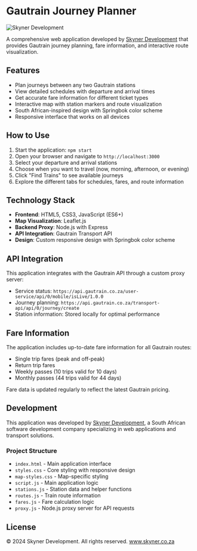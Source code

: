 # Gautrain Journey Planner

![Skyner Development](https://www.skyner.co.za/wp-content/uploads/2023/04/skyner-logo.png)

A comprehensive web application developed by [Skyner Development](https://www.skyner.co.za) that provides Gautrain journey planning, fare information, and interactive route visualization.

## Features

- Plan journeys between any two Gautrain stations
- View detailed schedules with departure and arrival times
- Get accurate fare information for different ticket types
- Interactive map with station markers and route visualization
- South African-inspired design with Springbok color scheme
- Responsive interface that works on all devices

## How to Use

1. Start the application: `npm start`
2. Open your browser and navigate to `http://localhost:3000`
3. Select your departure and arrival stations
4. Choose when you want to travel (now, morning, afternoon, or evening)
5. Click "Find Trains" to see available journeys
6. Explore the different tabs for schedules, fares, and route information

## Technology Stack

- **Frontend**: HTML5, CSS3, JavaScript (ES6+)
- **Map Visualization**: Leaflet.js
- **Backend Proxy**: Node.js with Express
- **API Integration**: Gautrain Transport API
- **Design**: Custom responsive design with Springbok color scheme

## API Integration

This application integrates with the Gautrain API through a custom proxy server:

- Service status: `https://api.gautrain.co.za/user-service/api/0/mobile/isLive/1.0.0`
- Journey planning: `https://api.gautrain.co.za/transport-api/api/0/journey/create`
- Station information: Stored locally for optimal performance

## Fare Information

The application includes up-to-date fare information for all Gautrain routes:

- Single trip fares (peak and off-peak)
- Return trip fares
- Weekly passes (10 trips valid for 10 days)
- Monthly passes (44 trips valid for 44 days)

Fare data is updated regularly to reflect the latest Gautrain pricing.

## Development

This application was developed by [Skyner Development](https://www.skyner.co.za), a South African software development company specializing in web applications and transport solutions.

### Project Structure

- `index.html` - Main application interface
- `styles.css` - Core styling with responsive design
- `map-styles.css` - Map-specific styling
- `script.js` - Main application logic
- `stations.js` - Station data and helper functions
- `routes.js` - Train route information
- `fares.js` - Fare calculation logic
- `proxy.js` - Node.js proxy server for API requests

## License

© 2024 Skyner Development. All rights reserved.
www.skyner.co.za
